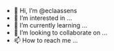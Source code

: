 - 👋 Hi, I’m @eclaassens
- 👀 I’m interested in ...
- 🌱 I’m currently learning ...
- 💞️ I’m looking to collaborate on ...
- 📫 How to reach me ...

<!---
eclaassens/eclaassens is a ✨ special ✨ repository because its `README.md` (this file) appears on your GitHub profile.
You can click the Preview link to take a look at your changes.
--->
